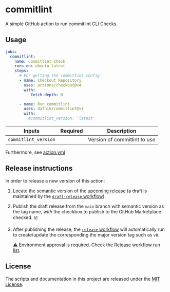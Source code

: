 # commitlint

A simple GitHub action to run commitlint CLI Checks.

## Usage

```yml
jobs:
  commitlint:
    name: Commitlint Check
    runs-on: ubuntu-latest
    steps:
      # For getting the commitlint config
      - name: Checkout Repository
        uses: actions/checkout@v4
        with:
           fetch-depth: 0

      - name: Run commitlint
        uses: dafnik/commitlint@v1
        with:
          #commitlint_version: 'latest'
```

<!-- prettier-ignore-start -->
| Inputs               | Required | Description                  |
|----------------------|----------|------------------------------|
| `commitlint_version` |          | Version of commitlint to use |
<!-- prettier-ignore-end -->

Furthermore, see [action.yml](action.yml)

## Release instructions

In order to release a new version of this action:

1. Locate the semantic version of the [upcoming release][release-list] (a draft is maintained by the [`draft-release` workflow][draft-release]).

2. Publish the draft release from the `main` branch with semantic version as the tag name, _with_ the checkbox to publish to the GitHub Marketplace checked. :ballot_box_with_check:

3. After publishing the release, the [`release` workflow][release] will automatically run to create/update the corresponding the major version tag such as `v0`.

   ⚠️ Environment approval is required. Check the [Release workflow run list][release-workflow-runs].

## License

The scripts and documentation in this project are released under the [MIT License](LICENSE).

<!-- references -->

[release-list]: https://github.com/dafnik/commitlint/releases
[draft-release]: .github/workflows/draft-release.yml
[release]: .github/workflows/release.yml
[release-workflow-runs]: https://github.com/dafnik/commitlint/actions/workflows/release.yml